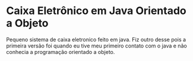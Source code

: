 # Caixa Eletrônico em Java Orientado a Objeto

Pequeno sistema de caixa eletronico feito em java. Fiz outro desse pois a primeira versão <link> foi quando eu tive meu primeiro contato com o java e não conhecia a programação orientado a objeto.



